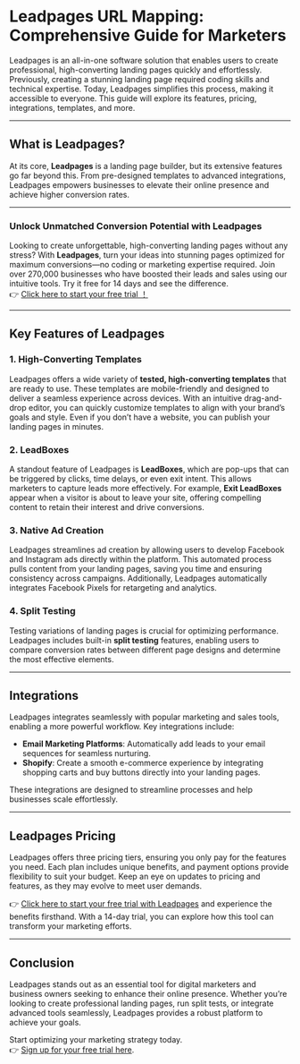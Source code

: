 # Leadpages URL Mapping: Comprehensive Guide for Marketers

Leadpages is an all-in-one software solution that enables users to create professional, high-converting landing pages quickly and effortlessly. Previously, creating a stunning landing page required coding skills and technical expertise. Today, Leadpages simplifies this process, making it accessible to everyone. This guide will explore its features, pricing, integrations, templates, and more.

---

## What is Leadpages?

At its core, **Leadpages** is a landing page builder, but its extensive features go far beyond this. From pre-designed templates to advanced integrations, Leadpages empowers businesses to elevate their online presence and achieve higher conversion rates.

---

### Unlock Unmatched Conversion Potential with Leadpages  
Looking to create unforgettable, high-converting landing pages without any stress? With **Leadpages**, turn your ideas into stunning pages optimized for maximum conversions—no coding or marketing expertise required. Join over 270,000 businesses who have boosted their leads and sales using our intuitive tools. Try it free for 14 days and see the difference.  
👉 [Click here to start your free trial ！](https://bit.ly/LEadPages)

---

## Key Features of Leadpages

### 1. High-Converting Templates  
Leadpages offers a wide variety of **tested, high-converting templates** that are ready to use. These templates are mobile-friendly and designed to deliver a seamless experience across devices. With an intuitive drag-and-drop editor, you can quickly customize templates to align with your brand’s goals and style. Even if you don’t have a website, you can publish your landing pages in minutes.

### 2. LeadBoxes  
A standout feature of Leadpages is **LeadBoxes**, which are pop-ups that can be triggered by clicks, time delays, or even exit intent. This allows marketers to capture leads more effectively. For example, **Exit LeadBoxes** appear when a visitor is about to leave your site, offering compelling content to retain their interest and drive conversions.

### 3. Native Ad Creation  
Leadpages streamlines ad creation by allowing users to develop Facebook and Instagram ads directly within the platform. This automated process pulls content from your landing pages, saving you time and ensuring consistency across campaigns. Additionally, Leadpages automatically integrates Facebook Pixels for retargeting and analytics.

### 4. Split Testing  
Testing variations of landing pages is crucial for optimizing performance. Leadpages includes built-in **split testing** features, enabling users to compare conversion rates between different page designs and determine the most effective elements.

---

## Integrations

Leadpages integrates seamlessly with popular marketing and sales tools, enabling a more powerful workflow. Key integrations include:

- **Email Marketing Platforms**: Automatically add leads to your email sequences for seamless nurturing.
- **Shopify**: Create a smooth e-commerce experience by integrating shopping carts and buy buttons directly into your landing pages.

These integrations are designed to streamline processes and help businesses scale effortlessly.

---

## Leadpages Pricing

Leadpages offers three pricing tiers, ensuring you only pay for the features you need. Each plan includes unique benefits, and payment options provide flexibility to suit your budget. Keep an eye on updates to pricing and features, as they may evolve to meet user demands.

👉 [Click here to start your free trial with Leadpages](https://bit.ly/LEadPages) and experience the benefits firsthand. With a 14-day trial, you can explore how this tool can transform your marketing efforts.

---

## Conclusion

Leadpages stands out as an essential tool for digital marketers and business owners seeking to enhance their online presence. Whether you’re looking to create professional landing pages, run split tests, or integrate advanced tools seamlessly, Leadpages provides a robust platform to achieve your goals.

Start optimizing your marketing strategy today.  
👉 [Sign up for your free trial here](https://bit.ly/LEadPages).
